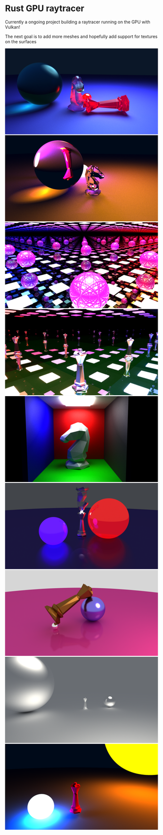 # Rust GPU raytracer

Currently a ongoing project building a raytracer running on the GPU with Vulkan!

The next goal is to add more meshes and hopefully add support for textures on the surfaces

![Ray tracer example 9](./Rendered_images/Raytracing_example9.png)
![Ray tracer example 8](./Rendered_images/Raytracing_example8.png)
![Ray tracer example 7](./Rendered_images/Raytracing_example7.png)
![Ray tracer example 6](./Rendered_images/Raytracing_example6.png)
![Ray tracer example 5](./Rendered_images/Raytracing_example5.png)
![Ray tracer example 1](./Rendered_images/Raytracing_example.png)
![Ray tracer example 2](./Rendered_images/Raytracing_example2.png)
![Ray tracer example 3](./Rendered_images/Raytracing_example3.png)
![Ray tracer example 4](./Rendered_images/Raytracing_example4.png)